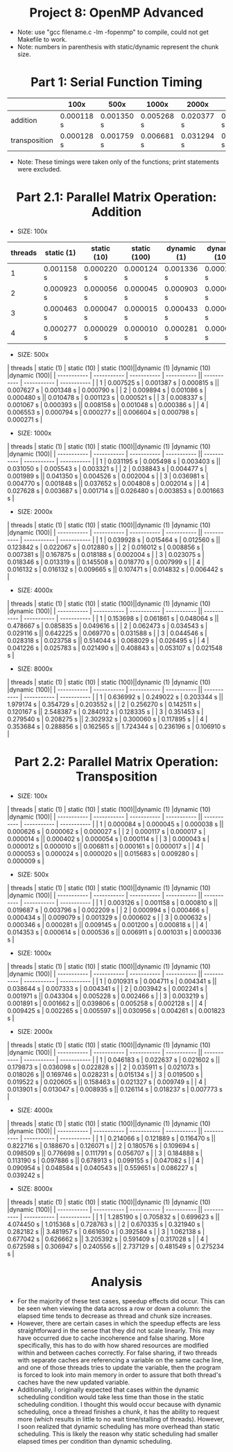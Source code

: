 # <center>Project 8: OpenMP Advanced</center>

* Note: use "gcc filename.c -lm -fopenmp" to compile, could not get Makefile to work.
* Note: numbers in parenthesis with static/dynamic represent the chunk size.

# <center>Part 1: Serial Function Timing</center>

|             | 100x        | 500x        | 1000x       | 2000x       | 4000x       | 8000x       |
| ----------- | ----------- | ----------- | ----------- | ----------- | ----------- | ----------- |
| addition    | 0.000118 s  | 0.001350 s  | 0.005268 s  | 0.020377 s  | 0.081126 s  | 0.324164 s  |
|transposition| 0.000128 s  | 0.001759 s  | 0.006681 s  | 0.031294 s  | 0.151303 s  | 0.872490 s  |

* Note: These timings were taken only of the functions; print statements were excluded.

# <center>Part 2.1: Parallel Matrix Operation: Addition </center>
* SIZE: 100x

| threads     | static (1)  | static (10) | static (100)|dynamic (1)  |dynamic (10) |dynamic (100)|
| ----------- | ----------- | ----------- | ----------- | ----------- | ----------- | ----------- |
| 1           | 0.001158 s  | 0.000220 s  | 0.000124 s  | 0.001336 s  | 0.000220 s  | 0.000124 s  |
| 2           | 0.000923 s  | 0.000056 s  | 0.000045 s  | 0.000903 s  | 0.000041 s  | 0.000045 s  |
| 3           | 0.000463 s  | 0.000047 s  | 0.000015 s  | 0.000433 s  | 0.000057 s  | 0.000028 s  |
| 4           | 0.000277 s  | 0.000029 s  | 0.000010 s  | 0.000281 s  | 0.000031 s  | 0.000013 s  |

* SIZE: 500x

| threads     | static (1)  | static (10) | static (100)||dynamic (1)  |dynamic (10) |dynamic (100)|
| ----------- | ----------- | ----------- | ----------- || ----------- | ----------- | ----------- |
| 1           | 0.007525 s  | 0.001387 s  | 0.000815 s  || 0.007627 s  | 0.001348 s  | 0.000790 s  |
| 2           | 0.009894 s  | 0.001086 s  | 0.000480 s  || 0.010478 s  | 0.001123 s  | 0.000521 s  |
| 3           | 0.008337 s  | 0.001067 s  | 0.000393 s  || 0.008158 s  | 0.001048 s  | 0.000386 s  |
| 4           | 0.006553 s  | 0.000794 s  | 0.000277 s  || 0.006604 s  | 0.000798 s  | 0.000271 s  |

* SIZE: 1000x

| threads     | static (1)  | static (10) | static (100)||dynamic (1)  |dynamic (10) |dynamic (100)|
| ----------- | ----------- | ----------- | ----------- || ----------- | ----------- | ----------- |
| 1           | 0.031195 s  | 0.005498 s  | 0.003403 s  || 0.031050 s  | 0.005543 s  | 0.003321 s  |
| 2           | 0.038843 s  | 0.004477 s  | 0.001989 s  || 0.041350 s  | 0.004526 s  | 0.002004 s  |
| 3           | 0.036981 s  | 0.004770 s  | 0.001848 s  || 0.037652 s  | 0.004808 s  | 0.002014 s  |
| 4           | 0.027628 s  | 0.003687 s  | 0.001714 s  || 0.026480 s  | 0.003853 s  | 0.001663 s  |

* SIZE: 2000x

| threads     | static (1)  | static (10) | static (100)||dynamic (1)  |dynamic (10) |dynamic (100)|
| ----------- | ----------- | ----------- | ----------- || ----------- | ----------- | ----------- |
| 1           | 0.039928 s  | 0.015464 s  | 0.012560 s  || 0.123842 s  | 0.022067 s  | 0.012880 s  |
| 2           | 0.016012 s  | 0.008856 s  | 0.007381 s  || 0.167875 s  | 0.018188 s  | 0.002004 s  |
| 3           | 0.023075 s  | 0.018346 s  | 0.013319 s  || 0.145508 s  | 0.018770 s  | 0.007999 s  |
| 4           | 0.016132 s  | 0.016132 s  | 0.009665 s  || 0.107471 s  | 0.014832 s  | 0.006442 s  |

* SIZE: 4000x

| threads     | static (1)  | static (10) | static (100)||dynamic (1)  |dynamic (10) |dynamic (100)|
| ----------- | ----------- | ----------- | ----------- || ----------- | ----------- | ----------- |
| 1           | 0.153698 s  | 0.061861 s  | 0.048064 s  || 0.478667 s  | 0.085835 s  | 0.049616 s  |
| 2           | 0.062473 s  | 0.034543 s  | 0.029116 s  || 0.642225 s  | 0.069770 s  | 0.031588 s  |
| 3           | 0.044546 s  | 0.028318 s  | 0.023758 s  || 0.514044 s  | 0.068029 s  | 0.026495 s  |
| 4           | 0.041226 s  | 0.025783 s  | 0.021490 s  || 0.408843 s  | 0.053107 s  | 0.021548 s  |

* SIZE: 8000x

| threads     | static (1)  | static (10) | static (100)||dynamic (1)  |dynamic (10) |dynamic (100)|
| ----------- | ----------- | ----------- | ----------- || ----------- | ----------- | ----------- |
| 1           | 0.636992 s  | 0.249022 s  | 0.203344 s  || 1.979174 s  | 0.354729 s  | 0.203552 s  |
| 2           | 0.256270 s  | 0.142511 s  | 0.120167 s  || 2.548387 s  | 0.284012 s  | 0.128335 s  |
| 3           | 0.351453 s  | 0.279540 s  | 0.208275 s  || 2.302932 s  | 0.300060 s  | 0.117895 s  |
| 4           | 0.353684 s  | 0.288856 s  | 0.162565 s  || 1.724344 s  | 0.236196 s  | 0.106910 s  |

# <center>Part 2.2: Parallel Matrix Operation: Transposition </center>
* SIZE: 100x

| threads     | static (1)  | static (10) | static (100)||dynamic (1)  |dynamic (10) |dynamic (100)|
| ----------- | ----------- | ----------- | ----------- || ----------- | ----------- | ----------- |
| 1           | 0.000084 s  | 0.000045 s  | 0.000038 s  || 0.000626 s  | 0.000062 s  | 0.000027 s  |
| 2           | 0.000117 s  | 0.000017 s  | 0.000014 s  || 0.000402 s  | 0.000054 s  | 0.000114 s  |
| 3           | 0.000043 s  | 0.000012 s  | 0.000010 s  || 0.006811 s  | 0.000161 s  | 0.000017 s  |
| 4           | 0.000053 s  | 0.000024 s  | 0.000020 s  || 0.015683 s  | 0.009280 s  | 0.000009 s  |

* SIZE: 500x

| threads     | static (1)  | static (10) | static (100)||dynamic (1)  |dynamic (10) |dynamic (100)|
| ----------- | ----------- | ----------- | ----------- || ----------- | ----------- | ----------- |
| 1           | 0.003126 s  | 0.001158 s  | 0.000810 s  || 0.019687 s  | 0.003796 s  | 0.002209 s  |
| 2           | 0.000994 s  | 0.000466 s  | 0.000434 s  || 0.009079 s  | 0.001329 s  | 0.000602 s  |
| 3           | 0.000632 s  | 0.000346 s  | 0.000281 s  || 0.009145 s  | 0.001200 s  | 0.000818 s  |
| 4           | 0.014353 s  | 0.000614 s  | 0.000536 s  || 0.006911 s  | 0.001031 s  | 0.000336 s  |

* SIZE: 1000x

| threads     | static (1)  | static (10) | static (100)||dynamic (1)  |dynamic (10) |dynamic (100)|
| ----------- | ----------- | ----------- | ----------- || ----------- | ----------- | ----------- |
| 1           | 0.010931 s  | 0.004711 s  | 0.004341 s  || 0.038644 s  | 0.007333 s  | 0.004341 s  |
| 2           | 0.003942 s  | 0.002241 s  | 0.001971 s  || 0.043304 s  | 0.005228 s  | 0.002466 s  |
| 3           | 0.003219 s  | 0.001891 s  | 0.001662 s  || 0.039806 s  | 0.005258 s  | 0.002128 s  |
| 4           | 0.009425 s  | 0.002265 s  | 0.005597 s  || 0.030956 s  | 0.004261 s  | 0.001823 s  |

* SIZE: 2000x

| threads     | static (1)  | static (10) | static (100)||dynamic (1)  |dynamic (10) |dynamic (100)|
| ----------- | ----------- | ----------- | ----------- || ----------- | ----------- | ----------- |
| 1           | 0.046183 s  | 0.022637 s  | 0.021602 s  || 0.179873 s  | 0.036098 s  | 0.022828 s  |
| 2           | 0.035911 s  | 0.021073 s  | 0.018026 s  || 0.169746 s  | 0.028231 s  | 0.015134 s  |
| 3           | 0.019500 s  | 0.019522 s  | 0.020605 s  || 0.158463 s  | 0.021327 s  | 0.009749 s  |
| 4           | 0.013901 s  | 0.013047 s  | 0.008935 s  || 0.126114 s  | 0.018237 s  | 0.007773 s  |

* SIZE: 4000x

| threads     | static (1)  | static (10) | static (100)||dynamic (1)  |dynamic (10) |dynamic (100)|
| ----------- | ----------- | ----------- | ----------- || ----------- | ----------- | ----------- |
| 1           | 0.214066 s  | 0.121889 s  | 0.116470 s  || 0.822716 s  | 0.188670 s  | 0.126071 s  |
| 2           | 0.180576 s  | 0.109694 s  | 0.098509 s  || 0.776698 s  | 0.111791 s  | 0.056707 s  |
| 3           | 0.184888 s  | 0.113190 s  | 0.097886 s  || 0.678913 s  | 0.099155 s  | 0.047082 s  |
| 4           | 0.090954 s  | 0.048584 s  | 0.040543 s  || 0.559651 s  | 0.086227 s  | 0.039242 s  |

* SIZE: 8000x

| threads     | static (1)  | static (10) | static (100)||dynamic (1)  |dynamic (10) |dynamic (100)|
| ----------- | ----------- | ----------- | ----------- || ----------- | ----------- | ----------- |
| 1           | 1.285190 s  | 0.705832 s  | 0.699623 s  || 4.074450 s  | 1.015368 s  | 0.728763 s  |
| 2           | 0.670335 s  | 0.321940 s  | 0.282182 s  || 3.481957 s  | 0.661650 s  | 0.392584 s  |
| 3           | 1.062138 s  | 0.677042 s  | 0.626662 s  || 3.205392 s  | 0.591409 s  | 0.317028 s  |
| 4           | 0.672598 s  | 0.306947 s  | 0.240556 s  || 2.737129 s  | 0.481549 s  | 0.275234 s  |

# <center> Analysis</center>
* For the majority of these test cases, speedup effects did occur. This can be seen when viewing the data across a row or down a column: the elapsed time tends to decrease as thread and chunk size increases.
* However, there are certain cases in which the speedup effects are less straightforward in the sense that they did not scale linearly. This may have occurred due to cache incoherence and false sharing. More specifically, this has to do with how shared resources are modified within and between caches correctly. For false sharing, if two threads with separate caches are referencing a variable on the same cache line, and one of those threads tries to update the variable, then the program is forced to look into main memory in order to assure that both thread's caches have the new updated variable.  
* Additionally, I originally expected that cases within the dynamic scheduling condition would take less time than those in the static scheduling condition. I thought this would occur because with dynamic scheduling, once a thread finishes a chunk, it has the ability to request more (which results in little to no wait time/stalling of threads). However, I soon realized that dynamic scheduling has more overhead than static scheduling. This is likely the reason why static scheduling had smaller elapsed times per condition than dynamic scheduling.
